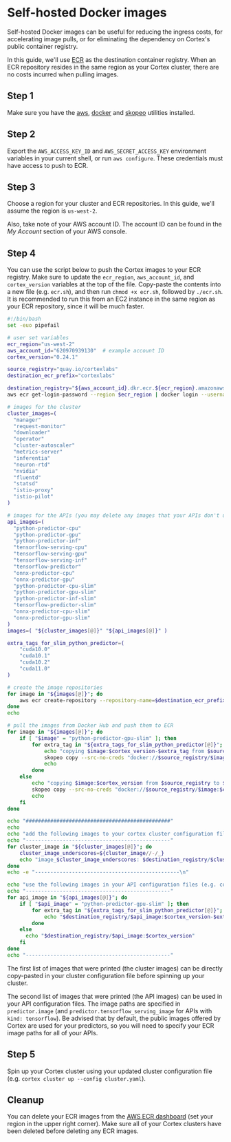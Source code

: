 # Self-hosted Docker images

Self-hosted Docker images can be useful for reducing the ingress costs, for accelerating image pulls, or for eliminating the dependency on Cortex's public container registry.

In this guide, we'll use [ECR](https://aws.amazon.com/ecr/) as the destination container registry. When an ECR repository resides in the same region as your Cortex cluster, there are no costs incurred when pulling images.

## Step 1

Make sure you have the [aws](https://docs.aws.amazon.com/cli/latest/userguide/install-cliv1.html), [docker](https://docs.docker.com/get-docker/) and [skopeo](https://github.com/containers/skopeo/blob/master/install.md) utilities installed.

## Step 2

Export the `AWS_ACCESS_KEY_ID` and `AWS_SECRET_ACCESS_KEY` environment variables in your current shell, or run `aws configure`. These credentials must have access to push to ECR.

## Step 3

Choose a region for your cluster and ECR repositories. In this guide, we'll assume the region is `us-west-2`.

Also, take note of your AWS account ID. The account ID can be found in the _My Account_ section of your AWS console.

## Step 4

You can use the script below to push the Cortex images to your ECR registry. Make sure to update the `ecr_region`, `aws_account_id`, and `cortex_version` variables at the top of the file. Copy-paste the contents into a new file \(e.g. `ecr.sh`\), and then run `chmod +x ecr.sh`, followed by `./ecr.sh`. It is recommended to run this from an EC2 instance in the same region as your ECR repository, since it will be much faster.

```bash
#!/bin/bash
set -euo pipefail

# user set variables
ecr_region="us-west-2"
aws_account_id="620970939130"  # example account ID
cortex_version="0.24.1"

source_registry="quay.io/cortexlabs"
destination_ecr_prefix="cortexlabs"

destination_registry="${aws_account_id}.dkr.ecr.${ecr_region}.amazonaws.com/${destination_ecr_prefix}"
aws ecr get-login-password --region $ecr_region | docker login --username AWS --password-stdin $destination_registry

# images for the cluster
cluster_images=(
  "manager"
  "request-monitor"
  "downloader"
  "operator"
  "cluster-autoscaler"
  "metrics-server"
  "inferentia"
  "neuron-rtd"
  "nvidia"
  "fluentd"
  "statsd"
  "istio-proxy"
  "istio-pilot"
)

# images for the APIs (you may delete any images that your APIs don't use)
api_images=(
  "python-predictor-cpu"
  "python-predictor-gpu"
  "python-predictor-inf"
  "tensorflow-serving-cpu"
  "tensorflow-serving-gpu"
  "tensorflow-serving-inf"
  "tensorflow-predictor"
  "onnx-predictor-cpu"
  "onnx-predictor-gpu"
  "python-predictor-cpu-slim"
  "python-predictor-gpu-slim"
  "python-predictor-inf-slim"
  "tensorflow-predictor-slim"
  "onnx-predictor-cpu-slim"
  "onnx-predictor-gpu-slim"
)
images=( "${cluster_images[@]}" "${api_images[@]}" )

extra_tags_for_slim_python_predictor=(
    "cuda10.0"
    "cuda10.1"
    "cuda10.2"
    "cuda11.0"
)

# create the image repositories
for image in "${images[@]}"; do
    aws ecr create-repository --repository-name=$destination_ecr_prefix/$image --region=$ecr_region || true
done
echo

# pull the images from Docker Hub and push them to ECR
for image in "${images[@]}"; do
    if [ "$image" = "python-predictor-gpu-slim" ]; then
        for extra_tag in "${extra_tags_for_slim_python_predictor[@]}"; do
            echo "copying $image:$cortex_version-$extra_tag from $source_registry to $destination_registry"
            skopeo copy --src-no-creds "docker://$source_registry/$image:$cortex_version-$extra_tag" "docker://$destination_registry/$image:$cortex_version-$extra_tag"
            echo
        done
    else
        echo "copying $image:$cortex_version from $source_registry to $destination_registry"
        skopeo copy --src-no-creds "docker://$source_registry/$image:$cortex_version" "docker://$destination_registry/$image:$cortex_version"
        echo
    fi
done

echo "###############################################"
echo
echo "add the following images to your cortex cluster configuration file (e.g. cluster.yaml):"
echo "-----------------------------------------------"
for cluster_image in "${cluster_images[@]}"; do
    cluster_image_underscores=${cluster_image//-/_}
    echo "image_$cluster_image_underscores: $destination_registry/$cluster_image:$cortex_version"
done
echo -e "-----------------------------------------------\n"

echo "use the following images in your API configuration files (e.g. cortex.yaml):"
echo "-----------------------------------------------"
for api_image in "${api_images[@]}"; do
    if [ "$api_image" = "python-predictor-gpu-slim" ]; then
        for extra_tag in "${extra_tags_for_slim_python_predictor[@]}"; do
            echo "$destination_registry/$api_image:$cortex_version-$extra_tag"
        done
    else
      echo "$destination_registry/$api_image:$cortex_version"
    fi
done
echo "-----------------------------------------------"
```

The first list of images that were printed \(the cluster images\) can be directly copy-pasted in your cluster configuration file before spinning up your cluster.

The second list of images that were printed \(the API images\) can be used in your API configuration files. The image paths are specified in `predictor.image` \(and `predictor.tensorflow_serving_image` for APIs with `kind: tensorflow`\). Be advised that by default, the public images offered by Cortex are used for your predictors, so you will need to specify your ECR image paths for all of your APIs.

## Step 5

Spin up your Cortex cluster using your updated cluster configuration file \(e.g. `cortex cluster up --config cluster.yaml`\).

## Cleanup

You can delete your ECR images from the [AWS ECR dashboard](https://console.aws.amazon.com/ecr/repositories) \(set your region in the upper right corner\). Make sure all of your Cortex clusters have been deleted before deleting any ECR images.

